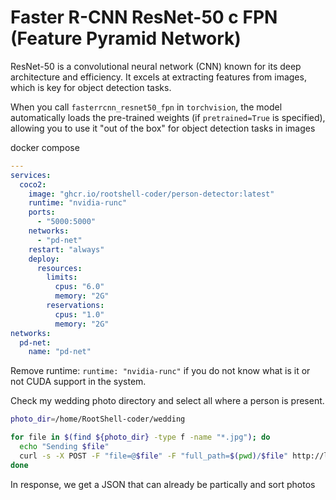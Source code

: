 # Faster R-CNN ResNet-50 с FPN (Feature Pyramid Network)

ResNet-50 is a convolutional neural network (CNN) known for its deep architecture and efficiency. It excels at extracting features from images, which is key for object detection tasks.

When you call `fasterrcnn_resnet50_fpn` in `torchvision`, the model automatically loads the pre-trained weights (if `pretrained=True` is specified), allowing you to use it "out of the box" for object detection tasks in images

docker compose

```yml
---
services:
  coco2:
    image: "ghcr.io/rootshell-coder/person-detector:latest"
    runtime: "nvidia-runc"
    ports:
      - "5000:5000"
    networks:
      - "pd-net"
    restart: "always"
    deploy:
      resources:
        limits:
          cpus: "6.0"
          memory: "2G"
        reservations:
          cpus: "1.0"
          memory: "2G"
networks:
  pd-net:
    name: "pd-net"
```

Remove runtime: `runtime: "nvidia-runc"` if you do not know what is it or not CUDA support in the system.

Check my wedding photo directory and select all where a person is present.

```bash
photo_dir=/home/RootShell-coder/wedding

for file in $(find ${photo_dir} -type f -name "*.jpg"); do
  echo "Sending $file"
  curl -s -X POST -F "file=@$file" -F "full_path=$(pwd)/$file" http://localhost:5000/detect
done
```

In response, we get a JSON that can already be partically and sort photos
